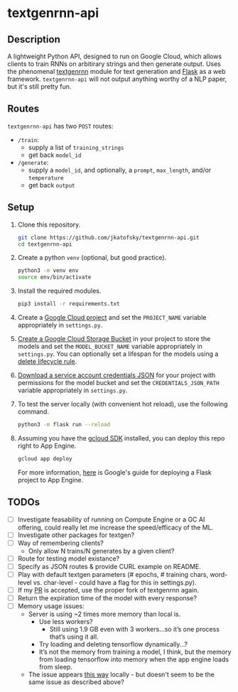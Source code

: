 # textgenrnn-api

## Description

A lightweight Python API, designed to run on Google Cloud, which allows clients to train RNNs on arbitirary strings and then generate output. Uses the phenomenal [textgenrnn](https://github.com/minimaxir/textgenrnn) module for text generation and [Flask](https://github.com/pallets/flask) as a web framework. `textgenrnn-api` will not output anything worthy of a NLP paper, but it's still pretty fun.

## Routes

`textgenrnn-api` has two `POST` routes:

- `/train`:
  - supply a list of `training_strings`
  - get back `model_id`
- `/generate`:
  - supply a `model_id`, and optionally, a `prompt`, `max_length`, and/or `temperature`
  - get back `output`

## Setup

1. Clone this repository.

   ```bash
   git clone https://github.com/jkatofsky/textgenrnn-api.git
   cd textgenrnn-api
   ```

2. Create a python `venv` (optional, but good practice).

   ```bash
   python3 -m venv env
   source env/bin/activate
   ```

3. Install the required modules.

   ```bash
   pip3 install -r requirements.txt
   ```

4. Create a [Google Cloud project](https://cloud.google.com/resource-manager/docs/creating-managing-projects) and set the `PROJECT_NAME` variable appropriately in `settings.py`.
5. [Create a Google Cloud Storage Bucket](https://cloud.google.com/storage/docs/creating-buckets#storage-create-bucket-console) in your project to store the models and set the `MODEL_BUCKET_NAME` variable appropriately in `settings.py`. You can optionally set a lifespan for the models using a [delete  lifecycle rule](https://cloud.google.com/storage/docs/lifecycle?_ga=2.24563129.-2066692002.1593836412#delete).
6. [Download a service account credentials JSON](https://cloud.google.com/storage/docs/reference/libraries#setting_up_authentication) for your project with permissions for the model bucket and set the `CREDENTIALS_JSON_PATH` variable appropriately in `settings.py`.

7. To test the server locally (with convenient hot reload), use the following command.

   ```bash
   python3 -m flask run --reload
   ```

8. Assuming you have the [gcloud SDK](https://cloud.google.com/sdk/install) installed, you can deploy this repo right to App Engine.

   ```bash
   gcloud app deploy
   ```

   For more information, [here](https://cloud.google.com/appengine/docs/standard/python3/building-app) is Google's guide for deploying a Flask project to App Engine.

## TODOs

- [ ] Investigate feasability of running on Compute Engine or a GC AI offering, could really let me increase the speed/efficacy of the ML.
- [ ] Investigate other packages for textgen?
- [ ] Way of remembering clients?
  - Only allow N trains/N generates by a given client?
- [ ] Route for testing model existance?
- [ ] Specify as JSON routes & provide CURL example on README.
- [ ] Play with default textgen parameters (# epochs, # training chars, word-level vs. char-level - could have a flag for this in settings.py).
- [ ] If my [PR](https://github.com/minimaxir/textgenrnn/pull/207) is accepted, use the proper fork of textgenrnn again.
- [ ] Return the expiration time of the model with every response?
- [ ] Memory usage issues:
  - Server is using ~2 times more memory than local is.
    - Use less workers?
      - Still using 1.9 GB even with 3 workers…so it’s one process that’s using it all.
    - Try loading and deleting tensorflow dynamically…?
    - It’s not the memory from training a model, I think, but the memory from loading tensorflow into memory when the app engine loads from sleep.
  - The issue appears [this way](https://github.com/minimaxir/textgenrnn/issues/208) locally - but doesn't seem to be the same issue as described above?
